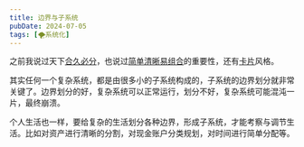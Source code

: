 ```yaml
---
title: 边界与子系统
pubDate: 2024-07-05
tags: [🌪系统化]
---
```


之前我说过天下[合久必分]，也说过[简单清晰易组合]的重要性，还有[卡片]风格。

其实任何一个复杂系统，都是由很多小的子系统构成的，子系统的边界划分就非常关键了。边界划分的好，复杂系统可以正常运行，划分不好，复杂系统可能混沌一片，最终崩溃。

个人生活也一样，要给复杂的生活划分各种边界，形成子系统，才能考察与调节生活。比如对资产进行清晰的分割，对现金账户分类规划，对时间进行简单分配等。

[合久必分]: /xyy/20240630e
[简单清晰易组合]: /xyy/20240703a
[卡片]: /xyy/20240625
